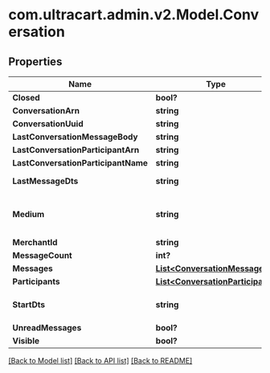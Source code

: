 # com.ultracart.admin.v2.Model.Conversation
## Properties

Name | Type | Description | Notes
------------ | ------------- | ------------- | -------------
**Closed** | **bool?** |  | [optional] 
**ConversationArn** | **string** |  | [optional] 
**ConversationUuid** | **string** |  | [optional] 
**LastConversationMessageBody** | **string** |  | [optional] 
**LastConversationParticipantArn** | **string** |  | [optional] 
**LastConversationParticipantName** | **string** |  | [optional] 
**LastMessageDts** | **string** | Last message date/time | [optional] 
**Medium** | **string** | The communication medium of the customer. | [optional] 
**MerchantId** | **string** |  | [optional] 
**MessageCount** | **int?** |  | [optional] 
**Messages** | [**List&lt;ConversationMessage&gt;**](ConversationMessage.md) |  | [optional] 
**Participants** | [**List&lt;ConversationParticipant&gt;**](ConversationParticipant.md) |  | [optional] 
**StartDts** | **string** | Start of the conversation date/time | [optional] 
**UnreadMessages** | **bool?** |  | [optional] 
**Visible** | **bool?** |  | [optional] 


[[Back to Model list]](../README.md#documentation-for-models) [[Back to API list]](../README.md#documentation-for-api-endpoints) [[Back to README]](../README.md)

